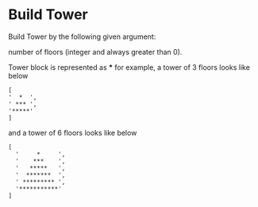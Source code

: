 # Build Tower

Build Tower by the following given argument:

number of floors (integer and always greater than 0).

Tower block is represented as **\***
for example, a tower of 3 floors looks like below

```
[
'  *  ',
' *** ',
'*****'
]
```

and a tower of 6 floors looks like below

```
[
  '     *     ',
  '    ***    ',
  '   *****   ',
  '  *******  ',
  ' ********* ',
  '***********'
]
```
